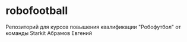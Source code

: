 # robofootball
Репозиторий для курсов повышения квалификации  "Робофутбол" от команды Starkit
Абрамов Евгений
